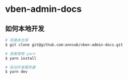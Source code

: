 # vben-admin-docs

## 如何本地开发

```bash
# 克隆本仓库
$ git clone git@github.com:anncwb/vben-admin-docs.git

# 或者使用 yarn
$ yarn install

# 启动开发服务器
$ yarn dev
```
